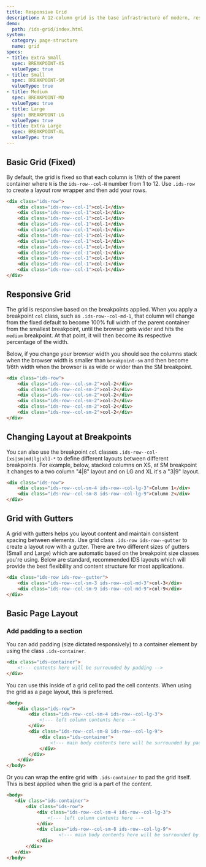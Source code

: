 ```yaml
---
title: Responsive Grid
description: A 12-column grid is the base infrastructure of modern, responsive application. On this page, you'll learn how to use the responsive grid to build page layouts and how to adjust your layouts on different browser-width breakpoints.
demo:
  path: /ids-grid/index.html
system:
  category: page-structure
  name: grid
specs:
- title: Extra Small
  spec: BREAKPOINT-XS
  valueType: true
- title: Small
  spec: BREAKPOINT-SM
  valueType: true
- title: Medium
  spec: BREAKPOINT-MD
  valueType: true
- title: Large
  spec: BREAKPOINT-LG
  valueType: true
- title: Extra Large
  spec: BREAKPOINT-XL
  valueType: true
---
```



## Basic Grid (Fixed)

By default, the grid is fixed so that each column is 1/`N`th of the parent container where `N` is the `ids-row--col-N` number from 1 to 12. Use `.ids-row` to create a layout row wrapper and then add your rows.

```html
<div class="ids-row">
    <div class="ids-row--col-1">col-1</div>
    <div class="ids-row--col-1">col-1</div>
    <div class="ids-row--col-1">col-1</div>
    <div class="ids-row--col-1">col-1</div>
    <div class="ids-row--col-1">col-1</div>
    <div class="ids-row--col-1">col-1</div>
    <div class="ids-row--col-1">col-1</div>
    <div class="ids-row--col-1">col-1</div>
    <div class="ids-row--col-1">col-1</div>
    <div class="ids-row--col-1">col-1</div>
    <div class="ids-row--col-1">col-1</div>
    <div class="ids-row--col-1">col-1</div>
</div>
```

## Responsive Grid

The grid is responsive based on the breakpoints applied. When you apply a breakpoint `col` class, such as `.ids-row--col-md-1`, that column will change from the fixed default to become 100% full width of the parent container from the smallest breakpoint, until the browser gets wider and hits the `medium` breakpoint. At that point, it will then become its respective percentage of the width.

Below, if you change your browser width you should see the columns stack when the browser width is smaller than `breakpoint-sm` and then become 1/6th width when the browser is as wide or wider than the SM breakpoint.

```html
<div class="ids-row">
    <div class="ids-row--col-sm-2">col-2</div>
    <div class="ids-row--col-sm-2">col-2</div>
    <div class="ids-row--col-sm-2">col-2</div>
    <div class="ids-row--col-sm-2">col-2</div>
    <div class="ids-row--col-sm-2">col-2</div>
    <div class="ids-row--col-sm-2">col-2</div>
</div>
```

## Changing Layout at Breakpoints

You can also use the breakpoint `col` classes `.ids-row--col-[xs|sm|md|lg|xl]-*` to define different layouts between different breakpoints. For example, below, stacked columns on XS, at SM breakpoint it changes to a two column "4|8" layout and on LG and XL it's a "3|9" layout.
```html
<div class="ids-row">
    <div class="ids-row--col-sm-4 ids-row--col-lg-3">Column 1</div>
    <div class="ids-row--col-sm-8 ids-row--col-lg-9">Column 2</div>
</div>
```

## Grid with Gutters

A grid with gutters helps you layout content and maintain consistent spacing between elements. Use grid class `.ids-row ids-row--gutter` to create a layout row with a gutter. There are two different sizes of gutters (Small and Large) which are automatic based on the breakpoint size classes you're using. Below are standard, recommended IDS layouts which will provide the best flexibility and content structure for most applications.

```html
<div class="ids-row ids-row--gutter">
    <div class="ids-row--col-sm-3 ids-row--col-md-3">col-3</div>
    <div class="ids-row--col-sm-9 ids-row--col-md-9">col-9</div>
</div>
```

## Basic Page Layout

### Add padding to a section

You can add padding (size dictated responsively) to a container element by using the class `.ids-container`.

```html
<div class="ids-container">
    <!--- contents here will be surrounded by padding -->
</div>
```

You can use this inside of a grid cell to pad the cell contents. When using the grid as a page layout, this is preferred.

```html
<body>
    <div class="ids-row">
        <div class="ids-row--col-sm-4 ids-row--col-lg-3">
            <!--- left column contents here -->
        </div>
        <div class="ids-row--col-sm-8 ids-row--col-lg-9">
            <div class="ids-container">
                <!--- main body contents here will be surrounded by padding -->
            </div>
        </div>
    </div>
</body>
```

Or you can wrap the entire grid with `.ids-container` to pad the grid itself. This is best applied when the grid is a part of the content.

 ```html
<body>
    <div class="ids-container">
        <div class="ids-row">
            <div class="ids-row--col-sm-4 ids-row--col-lg-3">
                <!--- left column contents here -->
            </div>
            <div class="ids-row--col-sm-8 ids-row--col-lg-9">
                    <!--- main body contents here will be surrounded by padding -->
            </div>
        </div>
    </div>
</body>
```

